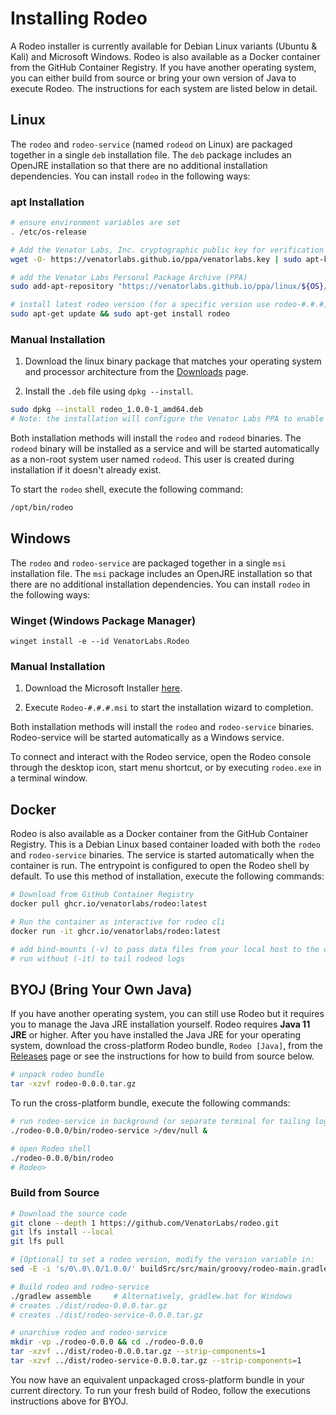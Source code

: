 # Installing Rodeo

A Rodeo installer is currently available for Debian Linux variants (Ubuntu & Kali) and Microsoft Windows. Rodeo is also available as a Docker container from the GitHub Container Registry. If you have another operating system, you can either build from source or bring your own version of Java to execute Rodeo. The instructions for each system are listed below in detail.

## Linux

The `rodeo` and `rodeo-service` (named `rodeod` on Linux) are packaged together in a single `deb` installation file. The `deb` package includes an OpenJRE installation so that there are no additional installation dependencies. You can install `rodeo` in the following ways:

### apt Installation

```sh
# ensure environment variables are set
. /etc/os-release

# Add the Venator Labs, Inc. cryptographic public key for verification
wget -O- https://venatorlabs.github.io/ppa/venatorlabs.key | sudo apt-key add -

# add the Venator Labs Personal Package Archive (PPA)
sudo add-apt-repository "https://venatorlabs.github.io/ppa/linux/${OS}/${codename}"

# install latest rodeo version (for a specific version use rodeo-#.#.#)
sudo apt-get update && sudo apt-get install rodeo
```

### Manual Installation

1. Download the linux binary package that matches your operating system and processor architecture from the [Downloads](https://venatorlabs.github.io/ppa/linux) page.

2. Install the `.deb` file using `dpkg --install`.

```sh
sudo dpkg --install rodeo_1.0.0-1_amd64.deb
# Note: the installation will configure the Venator Labs PPA to enable updates
```

Both installation methods will install the `rodeo` and `rodeod` binaries. The `rodeod` binary will be installed as a service and will be started automatically as a non-root system user named `rodeod`. This user is created during installation if it doesn't already exist.

To start the `rodeo` shell, execute the following command:

```sh
/opt/bin/rodeo
```

## Windows

The `rodeo` and `rodeo-service` are packaged together in a single `msi` installation file. The `msi` package includes an OpenJRE installation so that there are no additional installation dependencies. You can install `rodeo` in the following ways:

### Winget (Windows Package Manager)

```pwsh
winget install -e --id VenatorLabs.Rodeo
```

### Manual Installation

1. Download the Microsoft Installer [here](https://venatorlabs.github.io/ppa/windows/).

2. Execute `Rodeo-#.#.#.msi` to start the installation wizard to completion.

Both installation methods will install the `rodeo` and `rodeo-service` binaries. Rodeo-service will be started automatically as a Windows service.

To connect and interact with the Rodeo service, open the Rodeo console through the desktop icon, start menu shortcut, or by executing `rodeo.exe` in a terminal window.

## Docker

Rodeo is also available as a Docker container from the GitHub Container Registry. This is a Debian Linux based container loaded with both the `rodeo` and `rodeo-service` binaries. The service is started automatically when the container is run. The entrypoint is configured to open the Rodeo shell by default. To use this method of installation, execute the following commands:

```sh
# Download from GitHub Container Registry
docker pull ghcr.io/venatorlabs/rodeo:latest

# Run the container as interactive for rodeo cli
docker run -it ghcr.io/venatorlabs/rodeo:latest

# add bind-mounts (-v) to pass data files from your local host to the container
# run without (-it) to tail rodeod logs
```

## BYOJ (Bring Your Own Java)

If you have another operating system, you can still use Rodeo but it requires you to manage the Java JRE installation yourself. Rodeo requires **Java 11 JRE** or higher. After you have installed the Java JRE for your operating system, download the cross-platform Rodeo bundle, `Rodeo [Java]`, from the [Releases](https://github.com/VenatorLabs/rodeo/releases) page or see the instructions for how to build from source below.

```sh
# unpack rodeo bundle
tar -xzvf rodeo-0.0.0.tar.gz
```

To run the cross-platform bundle, execute the following commands:

```sh
# run rodeo-service in background (or separate terminal for tailing logs)
./rodeo-0.0.0/bin/rodeo-service >/dev/null &

# open Rodeo shell
./rodeo-0.0.0/bin/rodeo
# Rodeo>
```

### Build from Source

```sh
# Download the source code
git clone --depth 1 https://github.com/VenatorLabs/rodeo.git
git lfs install --local
git lfs pull

# [Optional] to set a rodeo version, modify the version variable in:
sed -E -i 's/0\.0\.0/1.0.0/' buildSrc/src/main/groovy/rodeo-main.gradle

# Build rodeo and rodeo-service
./gradlew assemble     # Alternatively, gradlew.bat for Windows
# creates ./dist/rodeo-0.0.0.tar.gz
# creates ./dist/rodeo-service-0.0.0.tar.gz

# unarchive rodeo and rodeo-service
mkdir -vp ./rodeo-0.0.0 && cd ./rodeo-0.0.0
tar -xzvf ../dist/rodeo-0.0.0.tar.gz --strip-components=1
tar -xzvf ../dist/rodeo-service-0.0.0.tar.gz --strip-components=1
```

You now have an equivalent unpackaged cross-platform bundle in your current directory. To run your fresh build of Rodeo, follow the executions instructions above for BYOJ.
